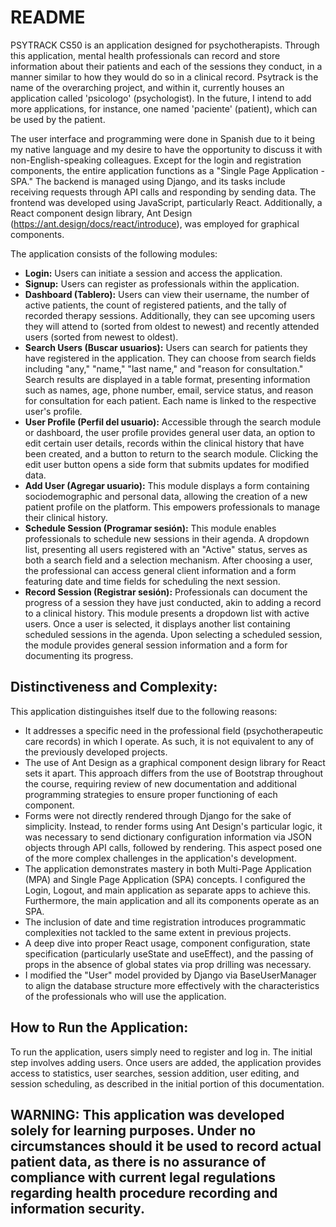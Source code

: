 # README
PSYTRACK CS50 is an application designed for psychotherapists. Through this application, mental health professionals can record and store information about their patients and each of the sessions they conduct, in a manner similar to how they would do so in a clinical record. Psytrack is the name of the overarching project, and within it, currently houses an application called 'psicologo' (psychologist). In the future, I intend to add more applications, for instance, one named 'paciente' (patient), which can be used by the patient. 

The user interface and programming were done in Spanish due to it being my native language and my desire to have the opportunity to discuss it with non-English-speaking colleagues. Except for the login and registration components, the entire application functions as a "Single Page Application - SPA." The backend is managed using Django, and its tasks include receiving requests through API calls and responding by sending data. The frontend was developed using JavaScript, particularly React. Additionally, a React component design library, Ant Design (https://ant.design/docs/react/introduce), was employed for graphical components. 

The application consists of the following modules:
- **Login:** Users can initiate a session and access the application.
- **Signup:** Users can register as professionals within the application.
- **Dashboard (Tablero):** Users can view their username, the number of active patients, the count of registered patients, and the tally of recorded therapy sessions. Additionally, they can see upcoming users they will attend to (sorted from oldest to newest) and recently attended users (sorted from newest to oldest).
- **Search Users (Buscar usuarios):** Users can search for patients they have registered in the application. They can choose from search fields including "any," "name," "last name," and "reason for consultation." Search results are displayed in a table format, presenting information such as names, age, phone number, email, service status, and reason for consultation for each patient. Each name is linked to the respective user's profile.
- **User Profile (Perfil del usuario):** Accessible through the search module or dashboard, the user profile provides general user data, an option to edit certain user details, records within the clinical history that have been created, and a button to return to the search module. Clicking the edit user button opens a side form that submits updates for modified data.
- **Add User (Agregar usuario):** This module displays a form containing sociodemographic and personal data, allowing the creation of a new patient profile on the platform. This empowers professionals to manage their clinical history.
- **Schedule Session (Programar sesión):** This module enables professionals to schedule new sessions in their agenda. A dropdown list, presenting all users registered with an "Active" status, serves as both a search field and a selection mechanism. After choosing a user, the professional can access general client information and a form featuring date and time fields for scheduling the next session.
- **Record Session (Registrar sesión):** Professionals can document the progress of a session they have just conducted, akin to adding a record to a clinical history. This module presents a dropdown list with active users. Once a user is selected, it displays another list containing scheduled sessions in the agenda. Upon selecting a scheduled session, the module provides general session information and a form for documenting its progress.

## Distinctiveness and Complexity:
This application distinguishes itself due to the following reasons:
- It addresses a specific need in the professional field (psychotherapeutic care records) in which I operate. As such, it is not equivalent to any of the previously developed projects.
- The use of Ant Design as a graphical component design library for React sets it apart. This approach differs from the use of Bootstrap throughout the course, requiring review of new documentation and additional programming strategies to ensure proper functioning of each component.
- Forms were not directly rendered through Django for the sake of simplicity. Instead, to render forms using Ant Design's particular logic, it was necessary to send dictionary configuration information via JSON objects through API calls, followed by rendering. This aspect posed one of the more complex challenges in the application's development.
- The application demonstrates mastery in both Multi-Page Application (MPA) and Single Page Application (SPA) concepts. I configured the Login, Logout, and main application as separate apps to achieve this. Furthermore, the main application and all its components operate as an SPA.
- The inclusion of date and time registration introduces programmatic complexities not tackled to the same extent in previous projects.
- A deep dive into proper React usage, component configuration, state specification (particularly useState and useEffect), and the passing of props in the absence of global states via prop drilling was necessary.
- I modified the "User" model provided by Django via BaseUserManager to align the database structure more effectively with the characteristics of the professionals who will use the application.



## How to Run the Application:
To run the application, users simply need to register and log in. The initial step involves adding users. Once users are added, the application provides access to statistics, user searches, session addition, user editing, and session scheduling, as described in the initial portion of this documentation.

## WARNING: This application was developed solely for learning purposes. Under no circumstances should it be used to record actual patient data, as there is no assurance of compliance with current legal regulations regarding health procedure recording and information security.

